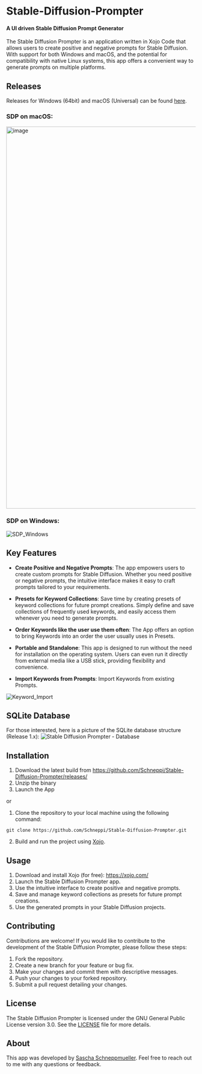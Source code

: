 # Stable-Diffusion-Prompter
#### A UI driven Stable Diffusion Prompt Generator

The Stable Diffusion Prompter is an application written in Xojo Code that allows users to create positive and negative prompts for Stable Diffusion. With support for both Windows and macOS, and the potential for compatibility with native Linux systems, this app offers a convenient way to generate prompts on multiple platforms.

## Releases
Releases for Windows (64bit) and macOS (Universal) can be found [here](https://github.com/Schneppi/Stable-Diffusion-Prompter/releases).

### SDP on macOS:
<img width="1012" alt="image" src="https://github.com/Schneppi/Stable-Diffusion-Prompter/assets/46476806/864b84a9-39b6-44e0-a134-5c26fa9d5b79">


### SDP on Windows:
![SDP_Windows](https://github.com/Schneppi/Stable-Diffusion-Prompter/assets/46476806/409598a9-fcdc-4c62-8ce2-5e722f5ad866)

## Key Features

- **Create Positive and Negative Prompts**: The app empowers users to create custom prompts for Stable Diffusion. Whether you need positive or negative prompts, the intuitive interface makes it easy to craft prompts tailored to your requirements.

- **Presets for Keyword Collections**: Save time by creating presets of keyword collections for future prompt creations. Simply define and save collections of frequently used keywords, and easily access them whenever you need to generate prompts.

- **Order Keywords like the user use them often**: The App offers an option to bring Keywords into an order the user usually uses in Presets.

- **Portable and Standalone**: This app is designed to run without the need for installation on the operating system. Users can even run it directly from external media like a USB stick, providing flexibility and convenience.

- **Import Keywords from Prompts**: Import Keywords from existing Prompts.

![Keyword_Import](https://github.com/Schneppi/Stable-Diffusion-Prompter/assets/46476806/d07ab333-c68f-4d19-9006-3fcd469bbc00)

## SQLite Database

For those interested, here is a picture of the SQLite database structure (Release 1.x):
![Stable Diffusion Prompter - Database](https://github.com/Schneppi/Stable-Diffusion-Prompter/assets/46476806/0c4b3312-e0de-4579-93ea-84e7447a0947)


## Installation

1. Download the latest build from https://github.com/Schneppi/Stable-Diffusion-Prompter/releases/
2. Unzip the binary
3. Launch the App

or
   
1. Clone the repository to your local machine using the following command:

```shell
git clone https://github.com/Schneppi/Stable-Diffusion-Prompter.git
```

2. Build and run the project using [Xojo](https://xojo.com/).

## Usage

1. Download and install Xojo (for free): https://xojo.com/
2. Launch the Stable Diffusion Prompter app.
3. Use the intuitive interface to create positive and negative prompts.
4. Save and manage keyword collections as presets for future prompt creations.
5. Use the generated prompts in your Stable Diffusion projects.

## Contributing

Contributions are welcome! If you would like to contribute to the development of the Stable Diffusion Prompter, please follow these steps:

1. Fork the repository.
2. Create a new branch for your feature or bug fix.
3. Make your changes and commit them with descriptive messages.
4. Push your changes to your forked repository.
5. Submit a pull request detailing your changes.

## License

The Stable Diffusion Prompter is licensed under the GNU General Public License version 3.0. See the [LICENSE](LICENSE) file for more details.

## About

This app was developed by [Sascha Schneppmueller](https://github.com/Schneppi). Feel free to reach out to me with any questions or feedback.
